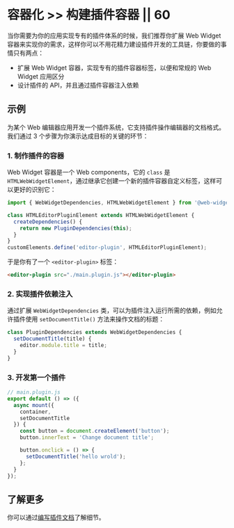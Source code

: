 # 容器化 >> 构建插件容器 || 60

当你需要为你的应用实现专有的插件体系的时候，我们推荐你扩展 Web Widget 容器来实现你的需求，这样你可以不用花精力建设插件开发的工具链，你要做的事情只有两点：

* 扩展 Web Widget 容器，实现专有的插件容器标签，以便和常规的 Web Widget 应用区分
* 设计插件的 API，并且通过插件容器注入依赖

## 示例

为某个 Web 编辑器应用开发一个插件系统，它支持插件操作编辑器的文档格式。我们通过 3 个步骤为你演示达成目标的关键的环节：

### 1. 制作插件的容器

Web Widget 容器是一个 Web components，它的 `class` 是 `HTMLWebWidgetElement`，通过继承它创建一个新的插件容器自定义标签，这样可以更好的识别它：

```js
import { WebWidgetDependencies, HTMLWebWidgetElement } from '@web-widget/container';

class HTMLEditorPluginElement extends HTMLWebWidgetElement {
  createDependencies() {
    return new PluginDependencies(this);
  }
}
customElements.define('editor-plugin', HTMLEditorPluginElement);
```

于是你有了一个 `<editor-plugin>` 标签：

```html
<editor-plugin src="./main.plugin.js"></editor-plugin>
```

### 2. 实现插件依赖注入

通过扩展 `WebWidgetDependencies` 类，可以为插件注入运行所需的依赖，例如允许插件使用 `setDocumentTitle()` 方法来操作文档的标题：

```js
class PluginDependencies extends WebWidgetDependencies {
  setDocumentTitle(title) {
    editor.module.title = title;
  }
}
```

### 3. 开发第一个插件

```js
// main.plugin.js
export default () => ({
  async mount({
    container,
    setDocumentTitle
  }) {
    const button = document.createElement('button');
    button.innerText = 'Change document title';

    button.onclick = () => {
      setDocumentTitle('hello wrold');
    };
  }
});
```

## 了解更多

你可以通过[编写插件文档](../../docs/container/writing-plugins/overview.md)了解细节。